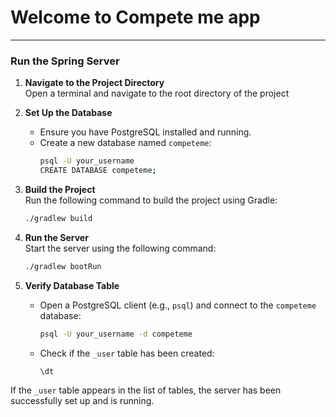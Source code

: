 # Welcome to Compete me app

---

### Run the Spring Server

1. **Navigate to the Project Directory**  
   Open a terminal and navigate to the root directory of the project

2. **Set Up the Database**
    - Ensure you have PostgreSQL installed and running.
    - Create a new database named `competeme`:
      ```bash
      psql -U your_username
      CREATE DATABASE competeme;

3. **Build the Project**  
   Run the following command to build the project using Gradle:
   ```bash
   ./gradlew build
   ```

4. **Run the Server**  
   Start the server using the following command:
   ```bash
   ./gradlew bootRun
   ```

5. **Verify Database Table**
    - Open a PostgreSQL client (e.g., `psql`) and connect to the `competeme` database:
      ```bash
      psql -U your_username -d competeme
      ```
    - Check if the `_user` table has been created:
      ```sql
      \dt
      ```

If the `_user` table appears in the list of tables, the server has been successfully set up and is running.
